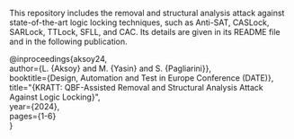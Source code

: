 This repository includes the removal and structural analysis attack against state-of-the-art logic locking techniques, such as Anti-SAT, CASLock, SARLock, TTLock, SFLL, and CAC. Its details are given in its README file and in the following publication.

@inproceedings{aksoy24, <br>
	author={L. {Aksoy} and M. {Yasin} and S. {Pagliarini}}, <br>
	booktitle={Design, Automation and Test in Europe Conference (DATE)}, <br>
	title="{KRATT: QBF-Assisted Removal and Structural Analysis Attack Against Logic Locking}", <br>
	year={2024}, <br>
	pages={1-6} <br>
}
